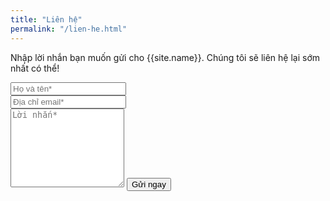 ```yaml
---
title: "Liên hệ"
permalink: "/lien-he.html"
---
```


<form action="https://formspree.io/{{site.email}}" method="POST">    
<p class="mb-4">Nhập lời nhắn bạn muốn gửi cho {{site.name}}. Chúng tôi sẽ liên hệ lại sớm nhất có thể!</p>
<div class="form-group row">
<div class="col-md-6">
<input class="form-control" type="text" name="name" placeholder="Họ và tên*" required>
</div>
<div class="col-md-6">
<input class="form-control" type="email" name="_replyto" placeholder="Địa chỉ email*" required>
</div>
</div>
<textarea rows="8" class="form-control mb-3" name="message" placeholder="Lời nhắn*" required></textarea>    
<input class="btn btn-success" type="submit" value="Gửi ngay">
</form>